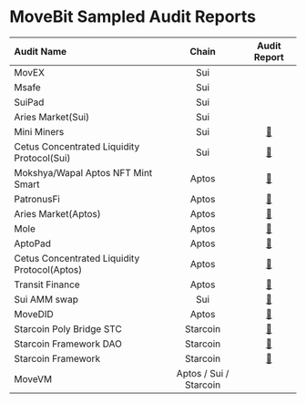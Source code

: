 # MoveBit Sampled Audit Reports

| Audit Name                        |   Chain   |                                  Audit Report                                   |
| :----------------------------- | :---------: | :-----------------------------------------------------------------------: |
| MovEX        |     Sui     |
| Msafe        |     Sui     |
| SuiPad        |     Sui     |
| Aries Market(Sui)        |     Sui     |
| Mini Miners        |     Sui     |     [📝](./Mini-Miners-Contract-Audit.pdf)          |
| Cetus Concentrated Liquidity Protocol(Sui)        |     Sui     |     [📝](./Cetus-Concentrated-Liquidity-Protocol-Sui-Contract-Audit-Report.pdf)
| Mokshya/Wapal Aptos NFT Mint Smart        |     Aptos     |     [📝](./Mokshya-Wapal-Aptos-NFT-Mint-Smart-Contract-Audit.pdf)          |
| PatronusFi        |     Aptos     |     [📝](./PatronusFi-Contract-Audit-Report.pdf)          |
| Aries Market(Aptos)        |     Aptos     |     [📝](./Aries-Market-Contracts-Audit-Report.pdf)          |
| Mole        |     Aptos     |     [📝](./Mole-Aptos-Audit-Report.pdf)          |
| AptoPad        |     Aptos     |     [📝](./AptoPad-Aptos-Contracts-Audit-Report.pdf)          |
| Cetus Concentrated Liquidity Protocol(Aptos)        |     Aptos     |     [📝](./Cetus-Concentrated-Liquidity-Protocol-Aptos-Audit-Report.pdf)          |
| Transit Finance        |     Aptos     |     [📝](./Transit-Finance-Audit-Report.pdf)          |
| Sui AMM swap        |     Sui     |     [📝](./Sui-AMM-swap-Contracts-Audit-Report.pdf)          |
| MoveDID        |     Aptos     |     [📝](./MoveDID-Aptos-Contracts-Audit-Report.pdf)          |
| Starcoin Poly Bridge STC        |     Starcoin     |     [📝](./Starcoin-Poly-Bridge-STC-Contracts-Audit-Report.pdf)          |
| Starcoin Framework DAO        |     Starcoin     |     [📝](./Starcoin-Framework-DAO-Audit-Report.pdf)          |
| Starcoin Framework        |     Starcoin     |     [📝](./Starcoin-Framework-Audit-Report.pdf)          |
| MoveVM        |     Aptos / Sui / Starcoin     |             |


